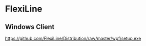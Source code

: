 # FlexiLine

## Windows Client  
https://github.com/FlexiLine/Distribution/raw/master/wpf/setup.exe

